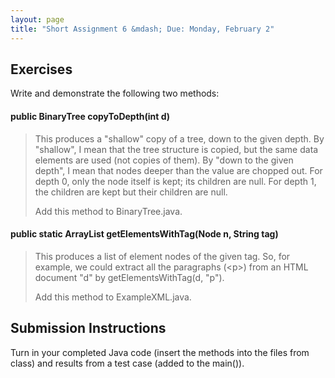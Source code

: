 ```yaml
---
layout: page
title: "Short Assignment 6 &mdash; Due: Monday, February 2"
---
```


## Exercises

Write and demonstrate the following two methods:

#### public BinaryTree<E> copyToDepth(int d)

> This produces a "shallow" copy of a tree, down to the given depth. By "shallow",
> I mean that the tree structure is copied, but the same data elements are used
> (not copies of them). By "down to the given depth", I mean that nodes deeper
> than the value are chopped out. For depth 0, only the node itself is kept;
> its children are null. For depth 1, the children are kept but their children
> are null.
>
> Add this method to BinaryTree.java.

#### public static ArrayList<Node> getElementsWithTag(Node n, String tag)

> This produces a list of element nodes of the given tag. So, for example, we
> could extract all the paragraphs (\<p\>) from an HTML document "d" by
> getElementsWithTag(d, "p").
>
> Add this method to ExampleXML.java.

## Submission Instructions ##

Turn in your completed Java code (insert the methods into the files from class)
and results from a test case (added to the main()).
